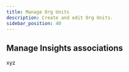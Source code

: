```yaml
---
title: Manage Org Units
description: Create and edit Org Units.
sidebar_position: 40
---
```


## Manage Insights associations

xyz